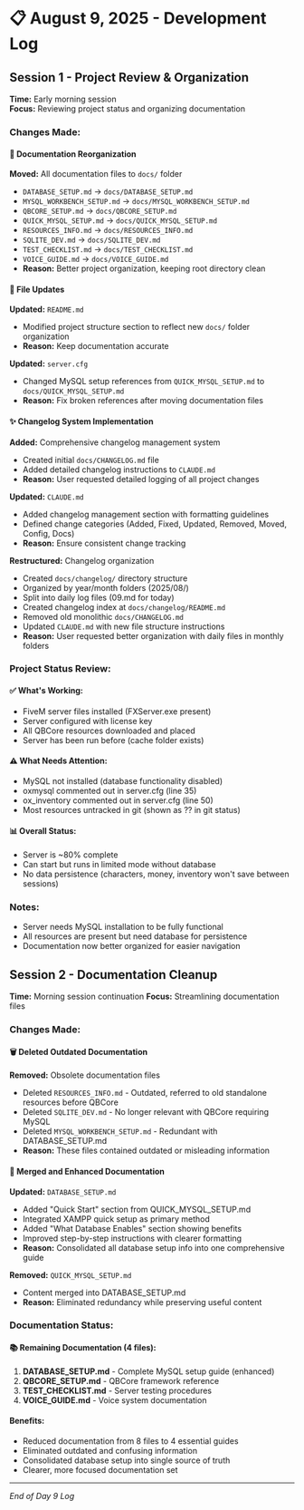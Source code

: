 # 📋 August 9, 2025 - Development Log

## Session 1 - Project Review & Organization

**Time:** Early morning session  
**Focus:** Reviewing project status and organizing documentation

### Changes Made:

#### 📁 Documentation Reorganization
**Moved:** All documentation files to `docs/` folder
- `DATABASE_SETUP.md` → `docs/DATABASE_SETUP.md`
- `MYSQL_WORKBENCH_SETUP.md` → `docs/MYSQL_WORKBENCH_SETUP.md`  
- `QBCORE_SETUP.md` → `docs/QBCORE_SETUP.md`
- `QUICK_MYSQL_SETUP.md` → `docs/QUICK_MYSQL_SETUP.md`
- `RESOURCES_INFO.md` → `docs/RESOURCES_INFO.md`
- `SQLITE_DEV.md` → `docs/SQLITE_DEV.md`
- `TEST_CHECKLIST.md` → `docs/TEST_CHECKLIST.md`
- `VOICE_GUIDE.md` → `docs/VOICE_GUIDE.md`
- **Reason:** Better project organization, keeping root directory clean

#### 📝 File Updates
**Updated:** `README.md`
- Modified project structure section to reflect new `docs/` folder organization
- **Reason:** Keep documentation accurate

**Updated:** `server.cfg`  
- Changed MySQL setup references from `QUICK_MYSQL_SETUP.md` to `docs/QUICK_MYSQL_SETUP.md`
- **Reason:** Fix broken references after moving documentation files

#### ✨ Changelog System Implementation
**Added:** Comprehensive changelog management system
- Created initial `docs/CHANGELOG.md` file
- Added detailed changelog instructions to `CLAUDE.md`
- **Reason:** User requested detailed logging of all project changes

**Updated:** `CLAUDE.md`
- Added changelog management section with formatting guidelines
- Defined change categories (Added, Fixed, Updated, Removed, Moved, Config, Docs)
- **Reason:** Ensure consistent change tracking

**Restructured:** Changelog organization
- Created `docs/changelog/` directory structure
- Organized by year/month folders (2025/08/)
- Split into daily log files (09.md for today)
- Created changelog index at `docs/changelog/README.md`
- Removed old monolithic `docs/CHANGELOG.md`
- Updated `CLAUDE.md` with new file structure instructions
- **Reason:** User requested better organization with daily files in monthly folders

### Project Status Review:

#### ✅ What's Working:
- FiveM server files installed (FXServer.exe present)
- Server configured with license key
- All QBCore resources downloaded and placed
- Server has been run before (cache folder exists)

#### ⚠️ What Needs Attention:
- MySQL not installed (database functionality disabled)
- oxmysql commented out in server.cfg (line 35)
- ox_inventory commented out in server.cfg (line 50)
- Most resources untracked in git (shown as ?? in git status)

#### 📊 Overall Status:
- Server is ~80% complete
- Can start but runs in limited mode without database
- No data persistence (characters, money, inventory won't save between sessions)

### Notes:
- Server needs MySQL installation to be fully functional
- All resources are present but need database for persistence
- Documentation now better organized for easier navigation

## Session 2 - Documentation Cleanup

**Time:** Morning session continuation
**Focus:** Streamlining documentation files

### Changes Made:

#### 🗑️ Deleted Outdated Documentation
**Removed:** Obsolete documentation files
- Deleted `RESOURCES_INFO.md` - Outdated, referred to old standalone resources before QBCore
- Deleted `SQLITE_DEV.md` - No longer relevant with QBCore requiring MySQL
- Deleted `MYSQL_WORKBENCH_SETUP.md` - Redundant with DATABASE_SETUP.md
- **Reason:** These files contained outdated or misleading information

#### 📝 Merged and Enhanced Documentation
**Updated:** `DATABASE_SETUP.md`
- Added "Quick Start" section from QUICK_MYSQL_SETUP.md
- Integrated XAMPP quick setup as primary method
- Added "What Database Enables" section showing benefits
- Improved step-by-step instructions with clearer formatting
- **Reason:** Consolidated all database setup info into one comprehensive guide

**Removed:** `QUICK_MYSQL_SETUP.md`
- Content merged into DATABASE_SETUP.md
- **Reason:** Eliminated redundancy while preserving useful content

### Documentation Status:

#### 📚 Remaining Documentation (4 files):
1. **DATABASE_SETUP.md** - Complete MySQL setup guide (enhanced)
2. **QBCORE_SETUP.md** - QBCore framework reference
3. **TEST_CHECKLIST.md** - Server testing procedures
4. **VOICE_GUIDE.md** - Voice system documentation

#### Benefits:
- Reduced documentation from 8 files to 4 essential guides
- Eliminated outdated and confusing information
- Consolidated database setup into single source of truth
- Clearer, more focused documentation set

---

*End of Day 9 Log*